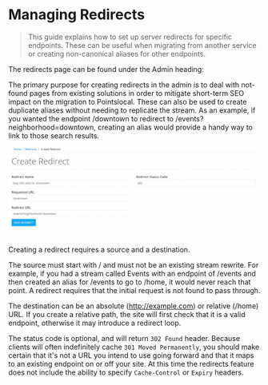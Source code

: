 # Managing Redirects

> This guide explains how to set up server redirects for specific endpoints.  These can be useful when migrating from another service or creating non-canonical aliases for other endpoints.

The redirects page can be found under the Admin heading:

The primary purpose for creating redirects in the admin is to deal with not-found pages from existing solutions in order to mitigate short-term SEO impact on the migration to Pointslocal.  These can also be used to create duplicate aliases without needing to replicate the stream.  As an example, if you wanted the endpoint /downtown to redirect to /events?neighborhood=downtown, creating an alias would provide a handy way to link to those search results.

![Options for redirects](img/admin_redirects.png)

Creating a redirect requires a source and a destination.  

The source must start with / and must not be an existing stream rewrite.  For example, if you had a stream called Events with an endpoint of /events and then created an alias for /events to go to /home, it would never reach that point.  A redirect requires that the initial request is not found to pass through.

The destination can be an absolute (http://example.com) or relative (/home) URL.  If you create a relative path, the site will first check that it is a valid endpoint, otherwise it may introduce a redirect loop.

The status code is optional, and will return ```302 Found``` header.   Because clients will often indefinitely cache ```301 Moved Permanently```, you should make certain that it's not a URL you intend to use going forward and that it maps to an existing endpoint on or off your site.  At this time the redirects feature does not include the ability to specify ```Cache-Control``` or ```Expiry``` headers.